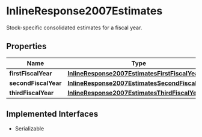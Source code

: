 

# InlineResponse2007Estimates

Stock-specific consolidated estimates for a fiscal year.

## Properties

Name | Type | Description | Notes
------------ | ------------- | ------------- | -------------
**firstFiscalYear** | [**InlineResponse2007EstimatesFirstFiscalYear**](InlineResponse2007EstimatesFirstFiscalYear.md) |  |  [optional]
**secondFiscalYear** | [**InlineResponse2007EstimatesSecondFiscalYear**](InlineResponse2007EstimatesSecondFiscalYear.md) |  |  [optional]
**thirdFiscalYear** | [**InlineResponse2007EstimatesThirdFiscalYear**](InlineResponse2007EstimatesThirdFiscalYear.md) |  |  [optional]


## Implemented Interfaces

* Serializable


